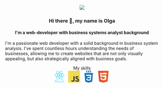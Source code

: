 
<div id="header" align="center">
  <img src="https://media.giphy.com/media/v1.Y2lkPTc5MGI3NjExemY1dXYxOXQ5YmhldjI1bXB2MzJpOXZwcWIyZmprdTFhMGFkNHR2dCZlcD12MV9pbnRlcm5hbF9naWZfYnlfaWQmY3Q9Zw/cst5AXzPxRLyIwMNsV/giphy.gif" width="200"/>
</div>

### <div align="center">Hi there 👋, my name is Olga</div>
#### <div align="center">I'm a web-developer with business systems analyst background</div>



I'm a passionate web developer with a solid background in business system analysis. I've spent countless hours understanding the needs of businesses, allowing me to create websites that are not only visually appealing, but also strategically aligned with business goals.

<div align="center">My skills</div>
<div align="center">
  <img src="https://github.com/devicons/devicon/blob/master/icons/react/react-original-wordmark.svg" title="React" alt="React" width="40" height="40"/>&nbsp;
    <img src="https://github.com/devicons/devicon/blob/master/icons/javascript/javascript-original.svg" title="JavaScript" alt="JavaScript" width="40" height="40"/>&nbsp;
  <img src="https://github.com/devicons/devicon/blob/master/icons/css3/css3-plain-wordmark.svg"  title="CSS3" alt="CSS" width="40" height="40"/>&nbsp;
  <img src="https://github.com/devicons/devicon/blob/master/icons/html5/html5-original.svg" title="HTML5" alt="HTML" width="40" height="40"/>&nbsp;
</div>




<!--
**gos0808/gos0808** is a ✨ _special_ ✨ repository because its `README.md` (this file) appears on your GitHub profile.

Here are some ideas to get you started:

- 🔭 I’m currently working on ...
- 🌱 I’m currently learning ...
- 👯 I’m looking to collaborate on ...
- 🤔 I’m looking for help with ...
- 💬 Ask me about ...
- 📫 How to reach me: ...
- 😄 Pronouns: ...
- ⚡ Fun fact: ...
-->
